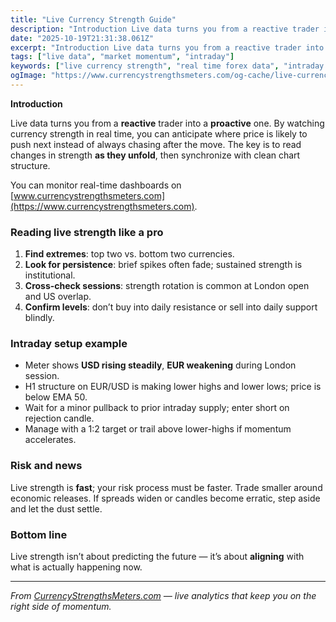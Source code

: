 ```yaml
---
title: "Live Currency Strength Guide"
description: "Introduction Live data turns you from a reactive trader into a proactive one..."
date: "2025-10-19T21:31:38.061Z"
excerpt: "Introduction Live data turns you from a reactive trader into a proactive one. By watching currency strength in real time, you can anticipate where price is likely to push next instead of always chasing after the move. The key is to read changes in strength as they unfold, then synchronize..."
tags: ["live data", "market momentum", "intraday"]
keywords: ["live currency strength", "real time forex data", "intraday momentum", "forex dashboard", "scalping with strength"]
ogImage: "https://www.currencystrengthsmeters.com/og-cache/live-currency-strength-guide.jpg"
---
```

**Introduction**

Live data turns you from a **reactive** trader into a **proactive** one. By watching currency strength in real time, you can anticipate where price is likely to push next instead of always chasing after the move. The key is to read changes in strength **as they unfold**, then synchronize with clean chart structure.

You can monitor real-time dashboards on [www.currencystrengthsmeters.com](https://www.currencystrengthsmeters.com).

### Reading live strength like a pro

1. **Find extremes**: top two vs. bottom two currencies.  
2. **Look for persistence**: brief spikes often fade; sustained strength is institutional.  
3. **Cross-check sessions**: strength rotation is common at London open and US overlap.  
4. **Confirm levels**: don’t buy into daily resistance or sell into daily support blindly.

### Intraday setup example

- Meter shows **USD rising steadily**, **EUR weakening** during London session.  
- H1 structure on EUR/USD is making lower highs and lower lows; price is below EMA 50.  
- Wait for a minor pullback to prior intraday supply; enter short on rejection candle.  
- Manage with a 1:2 target or trail above lower-highs if momentum accelerates.

### Risk and news

Live strength is **fast**; your risk process must be faster. Trade smaller around economic releases. If spreads widen or candles become erratic, step aside and let the dust settle.

### Bottom line

Live strength isn’t about predicting the future — it’s about **aligning** with what is actually happening now.

---

*From [CurrencyStrengthsMeters.com](https://www.currencystrengthsmeters.com) — live analytics that keep you on the right side of momentum.*
